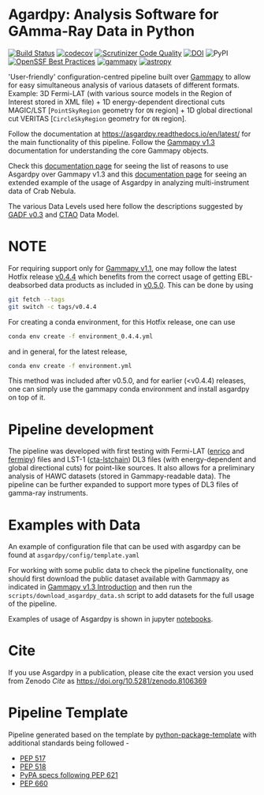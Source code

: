 Agardpy: Analysis Software for GAmma-Ray Data in Python
=======================================================

[![Build Status](https://github.com/chaimain/asgardpy/actions/workflows/main.yml/badge.svg?branch=main)](https://github.com/chaimain/asgardpy/actions?query=branch%3Amain) [![codecov](https://codecov.io/gh/chaimain/asgardpy/branch/main/graph/badge.svg?token=0XEI9W8AKJ)](https://codecov.io/gh/chaimain/asgardpy) [![Scrutinizer Code Quality](https://scrutinizer-ci.com/g/chaimain/asgardpy/badges/quality-score.png?b=main)](https://scrutinizer-ci.com/g/chaimain/asgardpy/?branch=main) [![DOI](https://zenodo.org/badge/DOI/10.5281/zenodo.8106369.svg)](https://doi.org/10.5281/zenodo.8106369) ![PyPI](https://img.shields.io/pypi/v/asgardpy?label=pypi%20asgardpy) [![OpenSSF Best Practices](https://bestpractices.coreinfrastructure.org/projects/7699/badge)](https://bestpractices.coreinfrastructure.org/projects/7699) [![gammapy](https://img.shields.io/badge/powered%20by-gammapy-orange.svg?style=flat)](https://www.gammapy.org/) [![astropy](http://img.shields.io/badge/powered%20by-AstroPy-orange.svg?style=flat)](https://www.astropy.org/)

'User-friendly' configuration-centred pipeline built over [Gammapy](https://github.com/gammapy/gammapy) to allow for easy simultaneous analysis of various datasets of different formats.
Example: 3D Fermi-LAT (with various source models in the Region of Interest stored in XML file) + 1D energy-dependent directional cuts MAGIC/LST [``PointSkyRegion`` geometry for ``ON`` region] + 1D global directional cut VERITAS [``CircleSkyRegion`` geometry for ``ON`` region].

Follow the documentation at https://asgardpy.readthedocs.io/en/latest/ for the main functionality of this pipeline.
Follow the [Gammapy v1.3](https://docs.gammapy.org/1.3/) documentation for understanding the core Gammapy objects.

Check this [documentation page](https://asgardpy.readthedocs.io/en/latest/need_for_asgardpy.html) for seeing the list of reasons to use Asgardpy over Gammapy v1.3 and this [documentation page](https://asgardpy.readthedocs.io/en/latest/crab_sed.html) for seeing an extended example of the usage of Asgardpy in analyzing multi-instrument data of Crab Nebula.

The various Data Levels	used here follow the descriptions suggested by [GADF v0.3](https://gamma-astro-data-formats.readthedocs.io/en/latest/) and [CTAO](https://www.ctao.org/) Data Model.

# NOTE

For requiring support only for [Gammapy v1.1](https://docs.gammapy.org/1.1/), one may follow the latest Hotfix release [v0.4.4](https://github.com/chaimain/asgardpy/tree/v0.4.4) which benefits from the correct usage of getting EBL-deabsorbed data products as included in [v0.5.0](https://github.com/chaimain/asgardpy/tree/v0.5.0). This can be done by using

```bash
git fetch --tags
git switch -c tags/v0.4.4
```

For creating a conda environment, for this Hotfix release, one can use

```bash
conda env create -f environment_0.4.4.yml
```

and in general, for the latest release,

```bash
conda env create -f environment.yml
```

This method was included after v0.5.0, and for earlier (<v0.4.4) releases, one can simply use the gammapy conda environment and install asgardpy on top of it.

# Pipeline development

The pipeline was developed with first testing with Fermi-LAT ([enrico](https://enrico.readthedocs.io/en/latest/) and [fermipy](https://fermipy.readthedocs.io/en/latest/)) files and LST-1 ([cta-lstchain](https://cta-observatory.github.io/cta-lstchain/)) DL3 files (with energy-dependent and global directional cuts) for point-like sources. It also allows for a preliminary analysis of HAWC datasets (stored in Gammapy-readable data).
The pipeline can be further expanded to support more types of DL3 files of gamma-ray instruments.

# Examples with Data
An example of configuration file that can be used with asgardpy can be found at ``asgardpy/config/template.yaml``

For working with some public data to check the pipeline functionality, one should first download the public dataset available with Gammapy as indicated in [Gammapy v1.3 Introduction](https://docs.gammapy.org/1.3/getting-started/index.html) and then run the ``scripts/download_asgardpy_data.sh`` script to add datasets for the full usage of the pipeline.

Examples of usage of Asgardpy is shown in jupyter [notebooks](https://github.com/chaimain/asgardpy/tree/main/notebooks).

# Cite
If you use Asgardpy in a publication, please cite the exact version you used from Zenodo _Cite_ as https://doi.org/10.5281/zenodo.8106369

# Pipeline Template

Pipeline generated based on the template by [python-package-template](https://github.com/allenai/python-package-template) with additional standards being followed -

- [PEP 517](https://peps.python.org/pep-0517)
- [PEP 518](https://peps.python.org/pep-0518/)
- [PyPA specs following PEP 621](https://packaging.python.org/en/latest/specifications/declaring-project-metadata/#declaring-project-metadata)
- [PEP 660](https://peps.python.org/pep-0660/)
